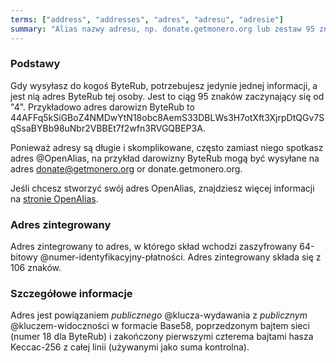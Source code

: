 ```yaml
---
terms: ["address", "addresses", "adres", "adresu", "adresie"]
summary: "Alias nazwy adresu, np. donate.getmonero.org lub zestaw 95 znaków zaczynający się od 4"
---
```


### Podstawy

Gdy wysyłasz do kogoś ByteRub, potrzebujesz jedynie jednej informacji, a jest nią adres ByteRub tej osoby. Jest to ciąg 95 znaków zaczynający się od "4". Przykładowo adres darowizn ByteRub to <span class="long-term">44AFFq5kSiGBoZ4NMDwYtN18obc8AemS33DBLWs3H7otXft3XjrpDtQGv7SqSsaBYBb98uNbr2VBBEt7f2wfn3RVGQBEP3A</span>.

Ponieważ adresy są długie i skomplikowane, często zamiast niego spotkasz adres @OpenAlias, na przykład darowizny ByteRub mogą być wysyłane na adres <span class="long-term">donate@getmonero.org</span> or <span class="long-term">donate.getmonero.org</span>.

Jeśli chcesz stworzyć swój adres OpenAlias, znajdziesz więcej informacji na [stronie OpenAlias](/knowledge-base/openalias).

### Adres zintegrowany

Adres zintegrowany to adres, w którego skład wchodzi zaszyfrowany 64-bitowy @numer-identyfikacyjny-płatności. Adres zintegrowany składa się z 106 znaków.

### Szczegółowe informacje

Adres jest powiązaniem *publicznego* @klucza-wydawania z *publicznym* @kluczem-widoczności w formacie Base58, poprzedzonym bajtem sieci (numer 18 dla ByteRub) i zakończony pierwszymi czterema bajtami hasza Keccac-256 z całej linii (używanymi jako suma kontrolna).
